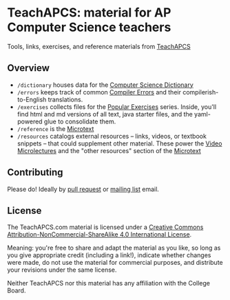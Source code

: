 # TeachAPCS: material for AP Computer Science teachers

Tools, links, exercises, and reference materials from [TeachAPCS](http://teachapcs.com)

## Overview

- `/dictionary` houses data for the [Computer Science Dictionary](http://teachapcs.com/dictionary)
- `/errors` keeps track of common [Compiler Errors](http://teachapcs.com/errors) and their compilerish-to-English translations.
- `/exercises` collects files for the [Popular Exercises](http://teachapcs.com/exercises) series. Inside, you'll find html and md versions of all text, java starter files, and the yaml-powered glue to consolidate them.
- `/reference` is the [Microtext](http://teachapcs.com/microtext)
- `/resources` catalogs external resources – links, videos, or textbook snippets – that could supplement other material. These power the [Video Microlectures](http://teachapcs.com/microlectures) and the "other resources" section of the [Microtext](http://teachapcs.com/microtext)

## Contributing
Please do! Ideally by [pull request](https://help.github.com/articles/creating-a-pull-request) or [mailing list](https://groups.google.com/forum/#!forum/teachapcs) email.

## License
The TeachAPCS.com material is licensed under a [Creative Commons Attribution-NonCommercial-ShareAlike 4.0 International License](http://creativecommons.org/licenses/by-nc-sa/4.0/). 

Meaning: you're free to share and adapt the material as you like, so long as you give appropriate credit (including a link!), indicate whether changes were made, do not use the material for commercial purposes, and distribute your revisions under the same license.

Neither TeachAPCS nor this material has any affiliation with the College Board.